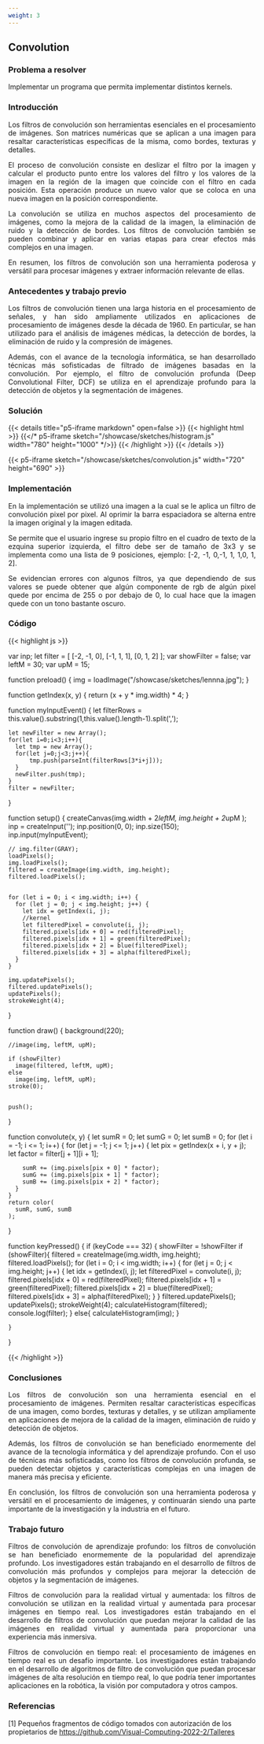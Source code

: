 ```yaml
---
weight: 3
---
```

## Convolution


### Problema a resolver
Implementar un programa que permita implementar distintos kernels.

### Introducción
<p style="text-align: justify;">
Los filtros de convolución son herramientas esenciales en el procesamiento de imágenes. Son matrices numéricas que se aplican a una imagen para resaltar características específicas de la misma, como bordes, texturas y detalles.
</p>
<p style="text-align: justify;">
El proceso de convolución consiste en deslizar el filtro por la imagen y calcular el producto punto entre los valores del filtro y los valores de la imagen en la región de la imagen que coincide con el filtro en cada posición. Esta operación produce un nuevo valor que se coloca en una nueva imagen en la posición correspondiente.
</p>
<p style="text-align: justify;">
La convolución se utiliza en muchos aspectos del procesamiento de imágenes, como la mejora de la calidad de la imagen, la eliminación de ruido y la detección de bordes. Los filtros de convolución también se pueden combinar y aplicar en varias etapas para crear efectos más complejos en una imagen.
</p>
<p style="text-align: justify;">
En resumen, los filtros de convolución son una herramienta poderosa y versátil para procesar imágenes y extraer información relevante de ellas.
</p>

### Antecedentes y trabajo previo
<p style="text-align: justify;">
Los filtros de convolución tienen una larga historia en el procesamiento de señales, y han sido ampliamente utilizados en aplicaciones de procesamiento de imágenes desde la década de 1960. En particular, se han utilizado para el análisis de imágenes médicas, la detección de bordes, la eliminación de ruido y la compresión de imágenes.
</p>
<p style="text-align: justify;">
Además, con el avance de la tecnología informática, se han desarrollado técnicas más sofisticadas de filtrado de imágenes basadas en la convolución. Por ejemplo, el filtro de convolución profunda (Deep Convolutional Filter, DCF) se utiliza en el aprendizaje profundo para la detección de objetos y la segmentación de imágenes.
</p>




### Solución
{{< details title="p5-iframe markdown" open=false >}}
{{< highlight html >}}
{{</* p5-iframe sketch="/showcase/sketches/histogram.js" width="780" height="1000" */>}}
{{< /highlight >}}
{{< /details >}}


{{< p5-iframe sketch="/showcase/sketches/convolution.js" width="720" height="690" >}}

### Implementación
<p style="text-align: justify;">
En la implementación se utilizó una imagen a la cual se le aplica un filtro de convolución pixel por pixel. Al oprimir la barra espaciadora se alterna entre la
imagen original y la imagen editada.
</p>
<p style="text-align: justify;">
Se permite que el usuario ingrese su propio filtro en el cuadro de texto de la ezquina superior izquierda, el filtro debe ser de tamaño de 3x3
y se implementa como una lista de 9 posiciones, ejemplo: [-2, -1, 0,-1, 1, 1,0, 1, 2].
</p>
<p style="text-align: justify;">
Se evidencian errores con algunos filtros, ya que dependiendo de sus valores se puede obtener que algún componente de rgb de algún pixel quede por encima de 255
o por debajo de 0, lo cual hace que la imagen quede con un tono bastante oscuro.
</p>

### Código
{{< highlight js >}}

var inp;
let filter = [
  [-2, -1, 0],
  [-1, 1, 1],
  [0, 1, 2]
];
var showFilter = false;
var leftM = 30;
var upM = 15;


function preload() {
    img = loadImage("/showcase/sketches/lennna.jpg");
}
  
function getIndex(x, y) {
    return (x + y * img.width) * 4;
}

function myInputEvent() {
    let filterRows = this.value().substring(1,this.value().length-1).split(',');
  
    let newFilter = new Array();
    for(let i=0;i<3;i++){
      let tmp = new Array();
      for(let j=0;j<3;j++){
          tmp.push(parseInt(filterRows[3*i+j]));
      }
      newFilter.push(tmp);
    }
    filter = newFilter;
}



function setup() {
    createCanvas(img.width + 2*leftM, img.height + 2*upM );
    inp = createInput('');
    inp.position(0, 0);
    inp.size(150);
    inp.input(myInputEvent);
      
  
    // img.filter(GRAY);
    loadPixels();
    img.loadPixels();
    filtered = createImage(img.width, img.height);
    filtered.loadPixels();
  
  
    for (let i = 0; i < img.width; i++) {
      for (let j = 0; j < img.height; j++) {
        let idx = getIndex(i, j);
        //kernel
        let filteredPixel = convolute(i, j);
        filtered.pixels[idx + 0] = red(filteredPixel);
        filtered.pixels[idx + 1] = green(filteredPixel);
        filtered.pixels[idx + 2] = blue(filteredPixel);
        filtered.pixels[idx + 3] = alpha(filteredPixel);
      }
    }
  
    img.updatePixels();
    filtered.updatePixels();
    updatePixels();
    strokeWeight(4);
  
}



function draw() {
    background(220);
    
    //image(img, leftM, upM);
    
    if (showFilter)
      image(filtered, leftM, upM);
    else
      image(img, leftM, upM);
    stroke(0);
    
  
    push();
}

function convolute(x, y) {
    let sumR = 0;
    let sumG = 0;
    let sumB = 0;
    for (let i = -1; i <= 1; i++) {
      for (let j = -1; j <= 1; j++) {
        let pix = getIndex(x + i, y + j);
        let factor = filter[j + 1][i + 1];
  
        sumR += (img.pixels[pix + 0] * factor);
        sumG += (img.pixels[pix + 1] * factor);
        sumB += (img.pixels[pix + 2] * factor);
      }
    }
    return color(
      sumR, sumG, sumB
    );
  }


  function keyPressed() {
    if (keyCode === 32) {
      showFilter = !showFilter
      if (showFilter){
        filtered = createImage(img.width, img.height);
        filtered.loadPixels();
        for (let i = 0; i < img.width; i++) {
          for (let j = 0; j < img.height; j++) {
            let idx = getIndex(i, j);
            let filteredPixel = convolute(i, j);
            filtered.pixels[idx + 0] = red(filteredPixel);
            filtered.pixels[idx + 1] = green(filteredPixel);
            filtered.pixels[idx + 2] = blue(filteredPixel);
            filtered.pixels[idx + 3] = alpha(filteredPixel);
          }
        }
        filtered.updatePixels();
        updatePixels();
        strokeWeight(4);
        calculateHistogram(filtered);
        console.log(filter);
      }
      else{
        calculateHistogram(img);
      }
        
    }
  
  }

{{< /highlight >}}

### Conclusiones
<p style="text-align: justify;">
Los filtros de convolución son una herramienta esencial en el procesamiento de imágenes. Permiten resaltar características específicas de una imagen, como bordes, texturas y detalles, y se utilizan ampliamente en aplicaciones de mejora de la calidad de la imagen, eliminación de ruido y detección de objetos.
</p>
<p style="text-align: justify;">
Además, los filtros de convolución se han beneficiado enormemente del avance de la tecnología informática y del aprendizaje profundo. Con el uso de técnicas más sofisticadas, como los filtros de convolución profunda, se pueden detectar objetos y características complejas en una imagen de manera más precisa y eficiente.
</p>
<p style="text-align: justify;">
En conclusión, los filtros de convolución son una herramienta poderosa y versátil en el procesamiento de imágenes, y continuarán siendo una parte importante de la investigación y la industria en el futuro.
</p>


### Trabajo futuro
<p style="text-align: justify;">
Filtros de convolución de aprendizaje profundo: los filtros de convolución se han beneficiado enormemente de la popularidad del aprendizaje profundo. Los investigadores están trabajando en el desarrollo de filtros de convolución más profundos y complejos para mejorar la detección de objetos y la segmentación de imágenes.
</p>
<p style="text-align: justify;">
Filtros de convolución para la realidad virtual y aumentada: los filtros de convolución se utilizan en la realidad virtual y aumentada para procesar imágenes en tiempo real. Los investigadores están trabajando en el desarrollo de filtros de convolución que puedan mejorar la calidad de las imágenes en realidad virtual y aumentada para proporcionar una experiencia más inmersiva.
</p>
<p style="text-align: justify;">
Filtros de convolución en tiempo real: el procesamiento de imágenes en tiempo real es un desafío importante. Los investigadores están trabajando en el desarrollo de algoritmos de filtro de convolución que puedan procesar imágenes de alta resolución en tiempo real, lo que podría tener importantes aplicaciones en la robótica, la visión por computadora y otros campos.
</p>

### Referencias

[1] Pequeños fragmentos de código tomados con autorización de los propietarios de https://github.com/Visual-Computing-2022-2/Talleres 

